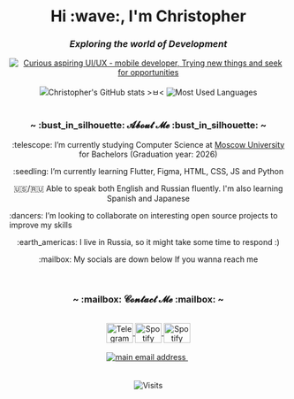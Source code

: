 <h1 align="center">Hi :wave:, I'm Christopher</h1>
<h3 align="center"><em>Exploring the world of Development</em></h3>
<div align="center">
<a href="https://git.io/typing-svg"><img src="https://readme-typing-svg.herokuapp.com?font=Poppins&weight=300&pause=1000&color=F6F732&width=435&lines=Curious+aspiring+UI%2FUX+-+mobile+developer;Trying+new+things+and+seek+for+opportunities" alt="Curious aspiring UI/UX - mobile developer, Trying new things and seek for opportunities" /></a>
</div>
<br/>
<div align="center">
    <picture>
        <!-- prettier-ignore-attribute -->
        <source
            media="(prefers-color-scheme: dark)"
            srcset="https://github-readme-stats.vercel.app/api?username=ChrisElli-dev&title_color=9e76df&text_color=b6c1ce&icon_color=ac89e3&bg_color=00000000&hide_border=true&show_icons=true&include_all_commits=true&count_private=true&custom_title=Christopher%27s%20GitHub%20stats%20%3E%E3%85%82%3C&card_width=400"
        />
        <!-- prettier-ignore-attribute -->
        <source
            media="(prefers-color-scheme: light)"
            srcset="https://github-readme-stats.vercel.app/api?username=ChrisElli-dev&title_color=9062da&icon_color=9e76df&bg_color=00000000&hide_border=true&show_icons=true&include_all_commits=true&count_private=true&custom_title=Christopher%27s%20GitHub%20stats%20%3E%E3%85%82%3C&card_width=400"
        />
        <!-- prettier-ignore-attribute -->
        <img
            alt="Christopher's GitHub stats >ㅂ<"
            src="https://github-readme-stats.vercel.app/api?username=ChrisElli-dev&title_color=9062da&icon_color=9e76df&bg_color=00000000&hide_border=true&show_icons=true&include_all_commits=true&count_private=true&custom_title=Christopher%27s%20GitHub%20stats%20%3E%E3%85%82%3C&card_width=400"
        />
    </picture>
    <picture>
        <!-- prettier-ignore-attribute -->
        <source
            media="(prefers-color-scheme: dark)"
            srcset="https://github-readme-stats.vercel.app/api/top-langs/?username=ChrisElli-dev&title_color=9e76df&text_color=b6c1ce&icon_color=ac89e3&bg_color=00000000&hide_border=true&langs_count=10&layout=compact"
        />
        <!-- prettier-ignore-attribute -->
        <source
            media="(prefers-color-scheme: light)"
            srcset="https://github-readme-stats.vercel.app/api/top-langs/?username=ChrisElli-dev&title_color=9062da&icon_color=9e76df&bg_color=00000000&hide_border=true&langs_count=10&layout=compact"
        />
        <!-- prettier-ignore-attribute -->
        <img
            alt="Most Used Languages"
            src="https://github-readme-stats.vercel.app/api/top-langs/?username=ChrisElli-dev&title_color=9062da&icon_color=9e76df&bg_color=00000000&hide_border=true&langs_count=10&layout=compact"
        />
    </picture>
</div>
</br>
<h3 align="center">~ :bust_in_silhouette: 𝓐𝓫𝓸𝓾𝓽 𝓜𝓮 :bust_in_silhouette: ~</h3>
<p align="center">:telescope: I’m currently studying Computer Science at <a href="https://mtuci.ru/?lang=en" target="blank">Moscow University</a> for Bachelors (Graduation year: 2026)</p>
<p align="center">
    :seedling: I’m currently learning Flutter, Figma, HTML, CSS, JS and Python
</p>
<p align="center">
   🇺🇸/🇷🇺 Able to speak both English and Russian fluently. I'm also learning Spanish and Japanese
</p
<p align="center">
    :dancers: I’m looking to collaborate on interesting open source projects to improve my skills
</p>
<p align="center">
    :earth_americas: I live in Russia, so it might take some time to respond
    :)
</p>
<p align="center">:mailbox: My socials are down below If you wanna reach me</p>
<br/>
<h3 align="center">~ :mailbox: 𝓒𝓸𝓷𝓽𝓪𝓬𝓽 𝓜𝓮 :mailbox: ~</h3>
<div align="center">
<br/>
<div align="center">
     <a
        href="t.me/chris_elliot_1"
        target="blank"
    >
        <img
            align="center"
            src="https://commons.wikimedia.org/wiki/File:Telegram_logo.svg"
            alt="Telegram"
            height="36"
            width="48"
        />
    </a>
     <a
        href="https://open.spotify.com/user/kca80iarh963mr9qtn2by76oz"
        target="blank"
    >
        <img
            align="center"
            src="https://raw.githubusercontent.com/rahuldkjain/github-profile-readme-generator/master/src/images/icons/Social/spotify.svg"
            alt="Spotify"
            height="36"
            width="48"
        />
    </a>
      <a
        href="https://vk.com/chris_elliot"
        target="blank"
    >
        <img
            align="center"
            src="https://raw.githubusercontent.com/rahuldkjain/github-profile-readme-generator/master/src/images/icons/Social/vk.svg"
            alt="Spotify"
            height="36"
            width="48"
        />
    </a>
</div>
<br/>
<div align="center">
    <a href="mailto:chriselli.dev@gmail.com" target="_blank">
        <img
            src="https://img.shields.io/badge/chriselli.dev@gmail.com-D14836?style=flat-square&logo=gmail&logoColor=white"
            alt="main email address"
        />
    </a>
    &nbsp;
    </div>
</div>
<br/>

<br/>
<div align="center">
    <img
        src="https://hits.seeyoufarm.com/api/count/incr/badge.svg?url=https%3A%2F%2Fgithub.com%2FChrisElli-dev&count_bg=%239E76DF&title_bg=%23444444&icon=github.svg&icon_color=%23E7E7E7&title=visitors&edge_flat=true"
        alt="Visits"
    />
</div>
<br/>
